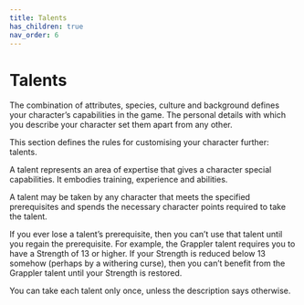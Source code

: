 ```yaml
---
title: Talents
has_children: true
nav_order: 6
---
```


# Talents
The combination of attributes, species, culture and background defines your character’s capabilities in the game. The personal details with which you describe your character set them apart from any other.

This section defines the rules for customising your character further: talents.

A talent represents an area of expertise that gives a character special capabilities. It embodies training, experience and abilities.

A talent may be taken by any character that meets the specified prerequisites and spends the necessary character points required to take the talent.

If you ever lose a talent’s prerequisite, then you can’t use that talent until you regain the prerequisite. For example, the Grappler talent requires you to have a Strength of 13 or higher. If your Strength is reduced below 13 somehow (perhaps by a withering curse), then you can’t benefit from the Grappler talent until your Strength is restored.

You can take each talent only once, unless the description says otherwise.
